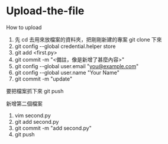 # Upload-the-file
How to upload

1. 先 cd 去用來放檔案的資料夾，把剛剛新建的專案 git clone 下來
2. git config --global credential.helper store
3. git add <first.py>
4. git commit -m "<備註，像是新增了甚麼內容>"
5. git config --global user.email "you@example.com"
6. git config --global user.name "Your Name"
7. git commit -m "update"

要把檔案抓下來
git push

新增第二個檔案
1. vim second.py
2. git add second.py
3. git commit -m "add second.py"
4. git push
